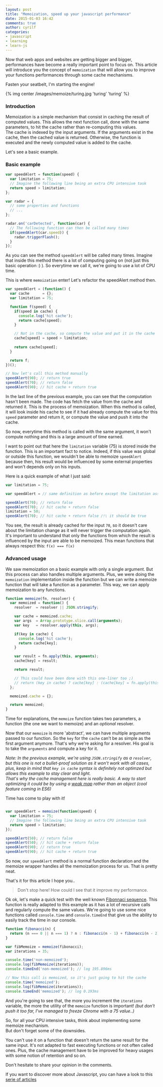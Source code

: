 ```yaml
---
layout: post
title: "Memoization, speed up your javascript performance"
date: 2015-01-03 16:42
comments: true
author: cyrilf
categories:
- javascript
- learning
- learn-js
---
```


Now that web apps and websites are getting bigger and bigger, performances have become a really important point to focus on. This article will introduce you the concept of `memoization` that will allow you to improve your functions performances through some cache mechanisms.

Fasten your seatbelt, I'm starting the engine!

<!-- more -->

{% img center /images/memoize/turing.jpg 'turing' 'turing' %}

### Introduction

Memoization is a simple mechanism that consist in caching the result of computed values. This allows the next function call, done with the same parameters, to hit the cache rather than re-computing this values.  
The cache is indexed by the input arguments. If the arguments exist in the cache, then the cached value is returned. Otherwise, the function is executed and the newly computed value is added to the cache.

Let's see a basic example.

### Basic example

``` js
var speedAlert = function(speed) {
  var limitation = 75;
  // Imagine the following line being an extra CPU intensive task
  return speed > limitation;
};

var radar = {
  // some properties and functions
  // ...
};

radar.on('carDetected', function(car) {
  // The following function can then be called many times
  if(speedAlert(car.speed)) {
    radar.triggerFlash();
  }
});
```

As you can see the method `speedAlert` will be called many times. Imagine that inside this method there is a lot of computing going on (not just this basic operation :) ). So everytime we call it, we're going to use a lot of CPU time.

This is where `memoization` enter! Let's refactor the speedAlert method then.

``` js
var speedAlert = (function() {
  var cache      = {};
  var limitation = 75;

  function f(speed) {
    if(speed in cache) {
      console.log('hit cache');
      return cache[speed];
    }

    // Not in the cache, so compute the value and put it in the cache
    cache[speed] = speed > limitation;
    
    return cache[speed];
  }

  return f;
})();

// Now let's call this method manually
speedAlert(90); // return true
speedAlert(70); // return false
speedAlert(90); // hit cache + return true
```

In the last line of the previous example, you can see that the computation hasn't been made. The code has fetch the value from the cache and returned it.
This is the process of memoization.
When this method is called, it will look inside his cache to see if it had already compute the value for this `speed` parameter and return it, or compute the value and push it into the cache.

So now, everytime this method is called with the same argument, it won't compute nothing and this is a large amount of time earned.

I want to point out that here the `limitation` variable (75) is stored inside the function. This is an important fact to notice. Indeed, if this value was global or outside this function, we wouldn't be able to memoize `speedAlert` because then, his result would be influenced by some external properties and won't depends only on his inputs.

Here is a quick example of what I just said:

``` js
var limitation = 75;

var speedAlert = // same definition as before except the limitation assignation has been moved outside

speedAlert(70); // return false
speedAlert(70); // hit cache + return false
limitation = 50;
speedAlert(70); // hit cache + return false /!\ it should be true
```

You see, the result is already cached for the input `70`, so it doesn't care about the limitation change as it will never trigger the computation again.
It's important to understand that only the functions from which the result is influenced by the input are able to be memoized. This mean functions that always respect this: `f(x) === f(x)`

### Advanced usage

We saw memoization on a basic example with only a single argument. But this process can also handles multiple arguments. Plus, we were doing the `memoization` implementation inside the function but we can write a memoize function that will take a function as a parameter. This way, we can apply memoization to any functions.

``` js
function memoize(fn, resolver) {
  var memoized = function() {
    resolver  = resolver || JSON.stringify;

    var cache = memoized.cache;
    var args  = Array.prototype.slice.call(arguments);
    var key   = resolver.apply(this, args);

    if(key in cache) {
      console.log('hit cache');
      return cache[key];
    }

    var result = fn.apply(this, arguments);
    cache[key] = result;

    return result;

    // This could have been done with this one-liner too ;)
    // return (key in cache) ? cache[key] : (cache[key] = fn.apply(this, arguments));
  };

  memoized.cache = {};

  return memoized;
}

```

Time for explanations, the `memoize` function takes two parameters, a function (the one we want to memoize) and an _optional_ resolver.

Now that our `memoize` is more 'abstract', we can have multiple arguments passed to our function. So the `key` for the `cache` can't be as simple as the first argument anymore. That's why we're asking for a resolver. His goal is to take the `arguments` and compute a key for it. 

_Note: In the previous example, we're using `JSON.stringify` as a `resolver`, but this one is not a bullet-proof solution as it won't work with all cases, plus, keep in mind that `key in cache` syntax is definitely not optimzed but allows this example to stay clear and light.  
That's why the cache management here is really basic. A way to start optimizing it could be by using a [weak map](https://developer.mozilla.org/en/docs/Web/JavaScript/Reference/Global_Objects/WeakMap) rather than an object (cool feature coming in ES6)_

Time has come to play with it!

``` js

var speedAlert = memoize(function(speed) {
  var limitation = 75;
  // Imagine the following line being an extra CPU intensive task
  return speed > limitation;
});

speedAlert(50); // return false
speedAlert(50); // hit cache + return false
speedAlert(90); // return true
speedAlert(90); // hit cache + return true
```

So now, our `speedAlert` method is a normal function declaration and the memoize wrapper handles all the memoization process for us. That is pretty neat.

That's it for this article I hope you..

> Don't stop here! How could I see that it improve my performance.

Ok ok, let's make a quick test with the well known [Fibonnaci sequence](http://en.wikipedia.org/wiki/Fibonacci_number). This function is really adapted to this example as it has a lot of recursive calls and regularly compute the same values.
We're going to use some nice functions called `console.time` and `console.timeEnd` that give us the ability to easily track the time in our console.

``` js
function fibonacci(n) {
  return (n === 0 || n === 1) ? n : fibonacci(n - 1) + fibonacci(n - 2);
}

var fibMemoize = memoize(fibonacci);
var iterations = 35;

console.time('non-memoized');
console.log(fibMemoize(iterations));
console.timeEnd('non-memoized'); // log 195.896ms

// Now this call is memoized, so it's just going to hit the cache
console.time('memoized');
console.log(fibMemoize(iterations));
console.timeEnd('memoized'); // log 0.193ms
```

And you're going to see that, the more you increment the `iterations` variable, the more the utility of the `memoize` function is important! _(but don't push it too far, I've managed to freeze Chrome with a 75 value..)_

So, for all your CPU intensive tasks, think about implementing some memoize mechanism.  
But don't forget some of the downsides. 

You can't use it on a function that doesn't return the same result for the same input. It's not adapted to fast executing functions or not often called ones. Plus, the cache management have to be improved for heavy usages with some notion of retention and so on.

Don't hesitate to share your opinion in the comments.

If you want to discover more about Javascript, you can have a look to this [serie of articles](/categories/learn-js)